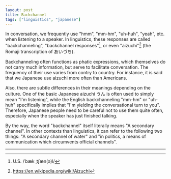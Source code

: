 ```yaml
---
layout: post
title: Backchannel
tags: ["linguistics", "japanese"]
---
```


In conversation, we frequently use "hmm", "mm-hm", "uh-huh", "yeah", etc. when listening to a speaker.
In linguistics, these responses are called "backchanneling", "backchannel responses"[^back-channel-pron], or even "aizuchi"[^wiki-aizuchi] (the Romaji transcription of あいづち).

Backchanneling often functions as phatic expressions, which themselves do not carry much information, but serve to facilitate conversation.
The frequency of their use varies from contry to country.
For instance, it is said that we Japanese use aizuchi more often than Americans.

Also, there are subtle differences in their meanings depending on the culture.
One of the basic Japanese aizuchi うん is often used to simply mean "I'm listening", while the English backchanneling "mm-hm" or "uh-huh" specifically implies that "I'm yielding the conversational turn to you".
Therefore, Japanese people need to be careful not to use them quite often, especially when the speaker has just finished talking.

By the way, the word "backchannel" itself literally means "A secondary channel".
In other contexts than linguistics, it can refer to the following two things:
"A secondary channel of water" and "in politics, a means of communication which circumvents official channels".

---

[^back-channel-pron]: U.S. /ˈbæk ˌtʃæn(ə)l/
[^wiki-aizuchi]: <https://en.wikipedia.org/wiki/Aizuchi>